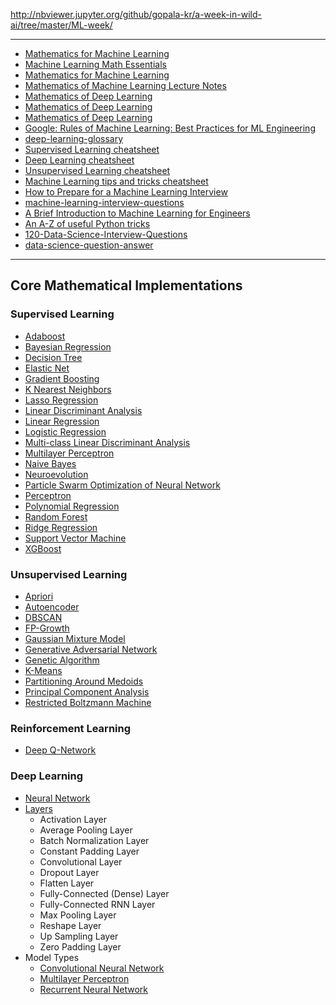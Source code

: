 



http://nbviewer.jupyter.org/github/gopala-kr/a-week-in-wild-ai/tree/master/ML-week/

----------

- [Mathematics for Machine Learning](https://gwthomas.github.io/docs/math4ml.pdf)
- [Machine Learning Math Essentials](https://courses.washington.edu/css490/2012.Winter/lecture_slides/02_math_essentials.pdf)
- [Mathematics for Machine Learning](https://mml-book.github.io/)
- [Mathematics of Machine Learning Lecture Notes](https://ocw.mit.edu/courses/mathematics/18-657-mathematics-of-machine-learning-fall-2015/lecture-notes/MIT18_657F15_LecNote.pdf)
- [Mathematics of Deep Learning](https://arxiv.org/pdf/1712.04741.pdf)
- [Mathematics of Deep Learning ](http://www.vision.jhu.edu/tutorials/ICCV17-Tutorial-Math-Deep-Learning-Intro-Rene.pdf)
- [Mathematics of Deep Learning](https://cims.nyu.edu/~bruna/Media/cims_oct19.pdf)
- [Google: Rules of Machine Learning:
Best Practices for ML Engineering](http://martin.zinkevich.org/rules_of_ml/rules_of_ml.pdf)
- [deep-learning-glossary](http://www.wildml.com/deep-learning-glossary/)
- [Supervised Learning cheatsheet](https://stanford.edu/~shervine/teaching/cs-229/cheatsheet-supervised-learning.html)
- [Deep Learning cheatsheet](https://stanford.edu/~shervine/teaching/cs-229/cheatsheet-deep-learning.html)
- [Unsupervised Learning cheatsheet](https://stanford.edu/~shervine/teaching/cs-229/cheatsheet-unsupervised-learning.html)
- [Machine Learning tips and tricks cheatsheet](https://stanford.edu/~shervine/teaching/cs-229/cheatsheet-machine-learning-tips-and-tricks.html)
- [How to Prepare for a Machine Learning Interview](https://semanti.ca/blog/?how-to-prepare-for-a-machine-learning-interview)
- [machine-learning-interview-questions](https://github.com/Sroy20/machine-learning-interview-questions)
- [A Brief Introduction to Machine
Learning for Engineers](https://arxiv.org/pdf/1709.02840v3.pdf)
- [An A-Z of useful Python tricks](https://medium.freecodecamp.org/an-a-z-of-useful-python-tricks-b467524ee747)
- [120-Data-Science-Interview-Questions](https://github.com/kojino/120-Data-Science-Interview-Questions)
- [data-science-question-answer](https://github.com/ShuaiW/data-science-question-answer)

------------------

## Core Mathematical Implementations



### Supervised Learning
- [Adaboost]()
- [Bayesian Regression]()
- [Decision Tree]()
- [Elastic Net]()
- [Gradient Boosting]()
- [K Nearest Neighbors]()
- [Lasso Regression]()
- [Linear Discriminant Analysis]()
- [Linear Regression]()
- [Logistic Regression]()
- [Multi-class Linear Discriminant Analysis]()
- [Multilayer Perceptron]()
- [Naive Bayes]()
- [Neuroevolution]()
- [Particle Swarm Optimization of Neural Network]()
- [Perceptron]()
- [Polynomial Regression]()
- [Random Forest]()
- [Ridge Regression]()
- [Support Vector Machine]()
- [XGBoost]()

### Unsupervised Learning
- [Apriori]()
- [Autoencoder]()
- [DBSCAN]()
- [FP-Growth]()
- [Gaussian Mixture Model]()
- [Generative Adversarial Network]()
- [Genetic Algorithm]()
- [K-Means]()
- [Partitioning Around Medoids]()
- [Principal Component Analysis]()
- [Restricted Boltzmann Machine]()

### Reinforcement Learning
- [Deep Q-Network]()

### Deep Learning
  + [Neural Network]()
  + [Layers]()
    * Activation Layer
    * Average Pooling Layer
    * Batch Normalization Layer
    * Constant Padding Layer
    * Convolutional Layer
    * Dropout Layer
    * Flatten Layer
    * Fully-Connected (Dense) Layer
    * Fully-Connected RNN Layer
    * Max Pooling Layer
    * Reshape Layer
    * Up Sampling Layer
    * Zero Padding Layer
  + Model Types
    * [Convolutional Neural Network]()
    * [Multilayer Perceptron]()
    * [Recurrent Neural Network]()
    
    
